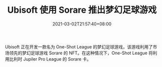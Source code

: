 ﻿---
title: "Ubisoft 使用 Sorare 推出梦幻足球游戏"
date: 2021-03-02T21:57:40+08:00
lastmod: 2021-03-02T16:45:40+08:00
draft: false
authors: ["Peacemaker"]
description: "Ubisoft 正在开发一款名为 One-Shot League 的梦幻足球游戏，该游戏利用了市场领先的梦幻足球游戏 Sorare 的 NFT。在这种情况下，One-Shot League 将利用比利时 Jupiler Pro League 的 Sorare 卡。"
featuredImage: "ubisoft-launched-fantasy-football-game-using-sorare.png"
tags: ["Virtual World","虚拟世界","Play to Earn"]
categories: ["news"]
news: ["虚拟世界"]
weight: 
lightgallery: true
pinned: false
recommend: false
recommend1: false
---

Ubisoft 正在开发一款名为 One-Shot League 的梦幻足球游戏，该游戏利用了市场领先的梦幻足球游戏 Sorare 的 NFT。在这种情况下，One-Shot League 将利用比利时 Jupiler Pro League 的 Sorare 卡。

<!--more-->

